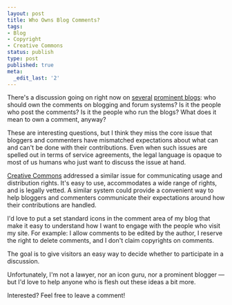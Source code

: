 ```yaml
---
layout: post
title: Who Owns Blog Comments?
tags:
- Blog
- Copyright
- Creative Commons
status: publish
type: post
published: true
meta:
  _edit_last: '2'
---
```

There's a discussion going on right now on <a href="http://blog.disqus.net/2008/05/30/a-commenters-rights/">several</a> <a href="http://www.readwriteweb.com/archives/who_owns_all_these_comments.php">prominent blogs</a>:  who should own the comments on blogging and forum systems?  Is it the people who post the comments?  Is it the people who run the blogs?  What does it mean to own a comment, anyway?

These are interesting questions, but I think they miss the core issue that bloggers and commenters have mismatched expectations about what can and can't be done with their contributions.  Even when such issues are spelled out in terms of service agreements, the legal language is opaque to most of us humans who just want to discuss the issue at hand.

<a href="http://creativecommons.org/">Creative Commons</a> addressed a similar issue for communicating usage and distribution rights.  It's easy to use, accommodates a wide range of rights, and is legally vetted.  A similar system could provide a convenient way to help bloggers and commenters communicate their expectations around how their contributions are handled.

I'd love to put a set standard icons in the comment area of my blog that make it easy to understand how I want to engage with the people who visit my site.  For example:  I allow comments to be edited by the author, I reserve the right to delete comments, and I don't claim copyrights on comments.

The goal is to give visitors an easy way to decide whether to participate in a discussion.

Unfortunately, I'm not a lawyer, nor an icon guru, nor a prominent blogger — but I'd love to help anyone who is flesh out these ideas a bit more.

Interested?  Feel free to leave a comment!
